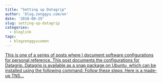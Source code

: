 ```yaml
---
title: "Setting up Datagrip"
author: 'blog.zenggyu.com/en'
date: '2018-08-29'
slug: setting-up-datagrip
categories:
  - bloglink
tags:
  - blogzenggyucomen
---
```


[This is one of a series of posts where I document software configurations for personal reference. This post documents the configurations for Datagrip. Datagrip is available as a snap package on Ubuntu, which can be installed using the following command: Follow these steps: Here is a made-up TNS...<click to read more>](https://blog.zenggyu.com/en/post/2018-08-29/setting-up-datagrip/)


